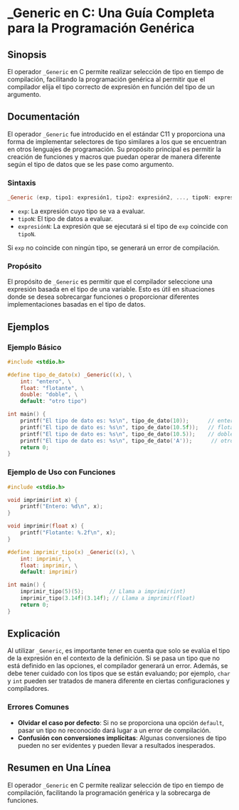<!--
Meta Description: # _Generic en C: Una Guía Completa para la Programación Genérica ## Sinopsis El operador `_Generic` en C permite realizar selección de tipo en tiempo ...
Meta Keywords: tipo, _generic, que, int, imprimir
-->

# _Generic en C: Una Guía Completa para la Programación Genérica

## Sinopsis
El operador `_Generic` en C permite realizar selección de tipo en tiempo de compilación, facilitando la programación genérica al permitir que el compilador elija el tipo correcto de expresión en función del tipo de un argumento.

## Documentación
El operador `_Generic` fue introducido en el estándar C11 y proporciona una forma de implementar selectores de tipo similares a los que se encuentran en otros lenguajes de programación. Su propósito principal es permitir la creación de funciones y macros que puedan operar de manera diferente según el tipo de datos que se les pase como argumento.

### Sintaxis
```c
_Generic (exp, tipo1: expresión1, tipo2: expresión2, ..., tipoN: expresiónN)
```
- `exp`: La expresión cuyo tipo se va a evaluar.
- `tipoN`: El tipo de datos a evaluar.
- `expresiónN`: La expresión que se ejecutará si el tipo de `exp` coincide con `tipoN`.

Si `exp` no coincide con ningún tipo, se generará un error de compilación.

### Propósito
El propósito de `_Generic` es permitir que el compilador seleccione una expresión basada en el tipo de una variable. Esto es útil en situaciones donde se desea sobrecargar funciones o proporcionar diferentes implementaciones basadas en el tipo de datos.

## Ejemplos
### Ejemplo Básico
```c
#include <stdio.h>

#define tipo_de_dato(x) _Generic((x), \
    int: "entero", \
    float: "flotante", \
    double: "doble", \
    default: "otro tipo")

int main() {
    printf("El tipo de dato es: %s\n", tipo_de_dato(10));      // entero
    printf("El tipo de dato es: %s\n", tipo_de_dato(10.5f));   // flotante
    printf("El tipo de dato es: %s\n", tipo_de_dato(10.5));    // doble
    printf("El tipo de dato es: %s\n", tipo_de_dato('A'));      // otro tipo
    return 0;
}
```

### Ejemplo de Uso con Funciones
```c
#include <stdio.h>

void imprimir(int x) {
    printf("Entero: %d\n", x);
}

void imprimir(float x) {
    printf("Flotante: %.2f\n", x);
}

#define imprimir_tipo(x) _Generic((x), \
    int: imprimir, \
    float: imprimir, \
    default: imprimir)

int main() {
    imprimir_tipo(5)(5);        // Llama a imprimir(int)
    imprimir_tipo(3.14f)(3.14f); // Llama a imprimir(float)
    return 0;
}
```

## Explicación
Al utilizar `_Generic`, es importante tener en cuenta que solo se evalúa el tipo de la expresión en el contexto de la definición. Si se pasa un tipo que no está definido en las opciones, el compilador generará un error. Además, se debe tener cuidado con los tipos que se están evaluando; por ejemplo, `char` y `int` pueden ser tratados de manera diferente en ciertas configuraciones y compiladores.

### Errores Comunes
- **Olvidar el caso por defecto**: Si no se proporciona una opción `default`, pasar un tipo no reconocido dará lugar a un error de compilación.
- **Confusión con conversiones implícitas**: Algunas conversiones de tipo pueden no ser evidentes y pueden llevar a resultados inesperados.

## Resumen en Una Línea
El operador `_Generic` en C permite realizar selección de tipo en tiempo de compilación, facilitando la programación genérica y la sobrecarga de funciones.